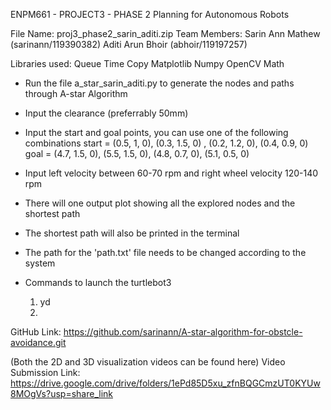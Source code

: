 ENPM661 - PROJECT3 - PHASE 2
Planning for Autonomous Robots

File Name: proj3_phase2_sarin_aditi.zip
Team Members:
Sarin Ann Mathew (sarinann/119390382)
Aditi Arun Bhoir (abhoir/119197257)

Libraries used: 
Queue
Time
Copy
Matplotlib
Numpy
OpenCV
Math

- Run the file a_star_sarin_aditi.py to generate the nodes and paths through A-star Algorithm

- Input the clearance (preferrably 50mm)

- Input the start and goal points, you can use one of the following combinations
    start = (0.5, 1, 0), (0.3, 1.5, 0) , (0.2, 1.2, 0), (0.4, 0.9, 0)
    goal = (4.7, 1.5, 0), (5.5, 1.5, 0), (4.8, 0.7, 0), (5.1, 0.5, 0)

- Input left velocity between 60-70 rpm and right wheel velocity 120-140 rpm

- There will one output plot showing all the explored nodes and the shortest path

- The shortest path will also be printed in the terminal

- The path for the 'path.txt' file needs to be changed according to the system

- Commands to launch the turtlebot3
    1. yd
    2.


GitHub Link: https://github.com/sarinann/A-star-algorithm-for-obstcle-avoidance.git


(Both the 2D and 3D visualization videos can be found here)
Video Submission Link: https://drive.google.com/drive/folders/1ePd85D5xu_zfnBQGCmzUT0KYUw8MOgVs?usp=share_link



